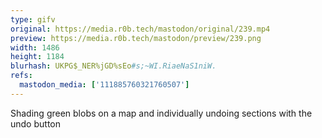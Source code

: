 ```yaml
---
type: gifv
original: https://media.r0b.tech/mastodon/original/239.mp4
preview: https://media.r0b.tech/mastodon/preview/239.png
width: 1486
height: 1184
blurhash: UKPG$_NER%jGD%sEo#s;~WI.RiaeNaS1niW.
refs:
  mastodon_media: ['111885760321760507']
---
```


Shading green blobs on a map and individually undoing sections with the undo button
